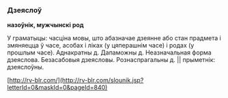 ### Дзеяслоў
**назоўнік, мужчынскі род**

У граматыцы: часціна мовы, што абазначае дзеянне або стан прадмета і змяняецца ў часе, асобах і ліках (у цяперашнім часе) і родах (у прошлым часе). Аднакратны д. Дапаможны д. Неазначальная форма дзеяслова. Безасабовыя дзеясловы. Рознаспрагальны д. || прыметнік: дзеяслоўны.

<a rel="author">[http://rv-blr.com/](http://rv-blr.com/slounik.jsp?letterId=0&maskId=0&pageId=840)</a>
